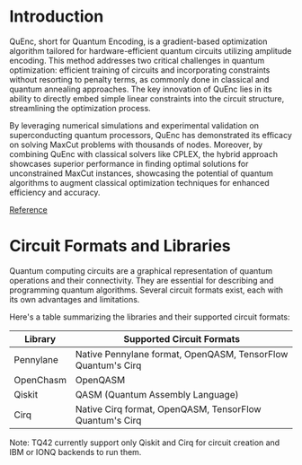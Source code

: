 # Introduction

QuEnc, short for Quantum Encoding, is a gradient-based optimization algorithm tailored for hardware-efficient quantum circuits utilizing amplitude encoding. This method addresses two critical challenges in quantum optimization: efficient training of circuits and incorporating constraints without resorting to penalty terms, as commonly done in classical and quantum annealing approaches. The key innovation of QuEnc lies in its ability to directly embed simple linear constraints into the circuit structure, streamlining the optimization process.

By leveraging numerical simulations and experimental validation on superconducting quantum processors, QuEnc has demonstrated its efficacy on solving MaxCut problems with thousands of nodes. Moreover, by combining QuEnc with classical solvers like CPLEX, the hybrid approach showcases superior performance in finding optimal solutions for unconstrained MaxCut instances, showcasing the potential of quantum algorithms to augment classical optimization techniques for enhanced efficiency and accuracy.

[Reference](https://quantum-journal.org/papers/q-2023-11-21-1186/)

# Circuit Formats and Libraries  
Quantum computing circuits are a graphical representation of quantum operations and their connectivity. They are essential for describing and programming quantum algorithms. Several circuit formats exist, each with its own advantages and limitations.  



Here's a table summarizing the libraries and their supported circuit formats:

| Library      | Supported Circuit Formats                               |
| ------------ | -------------------------------------------------------- |
| Pennylane    | Native Pennylane format, OpenQASM, TensorFlow Quantum's Cirq |
| OpenChasm    | OpenQASM                                                |
| Qiskit       | QASM (Quantum Assembly Language)                         |
| Cirq         | Native Cirq format, OpenQASM, TensorFlow Quantum's Cirq  |

Note: TQ42 currently support only Qiskit and Cirq for circuit creation and IBM or IONQ backends to run them.
